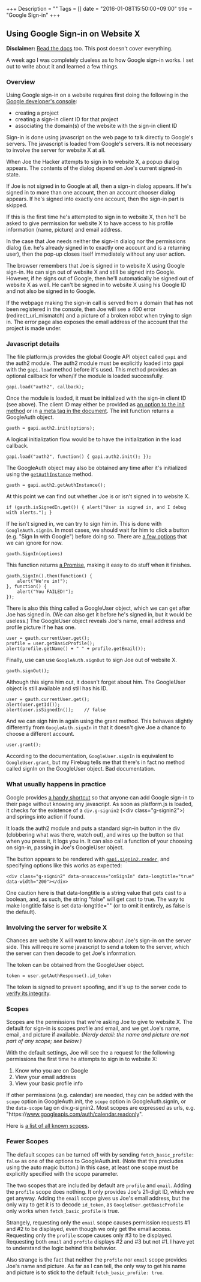 +++
Description = ""
Tags = []
date = "2016-01-08T15:50:00+09:00"
title = "Google Sign-in"
+++

## Using Google Sign-in on Website X

**Disclaimer:**  [Read the docs](https://developers.google.com/identity/sign-in/web/sign-in) too.  This post doesn't cover everything.

A week ago I was completely clueless as to how Google sign-in works.  I set out to write about it and learned a few things.


### Overview

Using Google sign-in on a website requires first doing the following in the [Google developer's console](https://console.developers.google.com/home/dashboard):

* creating a project
* creating a sign-in client ID for that project
* associating the domain(s) of the website with the sign-in client ID

Sign-in is done using javascript on the web page to talk directly to Google's servers.  The javascript is loaded from Google's servers.  It is not necessary to involve the server for website X at all.

When Joe the Hacker attempts to sign in to website X, a popup dialog appears.  The contents of the dialog depend on Joe's current signed-in state.

If Joe is not signed in to Google at all, then a sign-in dialog appears.  If he's signed in to more than one account, then an account chooser dialog appears.  If he's signed into exactly one account, then the sign-in part is skipped.

If this is the first time he's attempted to sign in to website X, then he'll be asked to give permission for website X to have access to his profile information (name, picture) and email address.

In the case that Joe needs neither the sign-in dialog nor the permissions dialog (i.e. he's already signed in to exactly one account and is a returning user), then the pop-up closes itself immediately without any user action.

The browser remembers that Joe is signed in to website X using Google sign-in.  He can sign out of website X and still be signed into Google.  However, if he signs out of Google, then he'll automatically be signed out of website X as well.  He can't be signed in to website X using his Google ID and not also be signed in to Google.

If the webpage making the sign-in call is served from a domain that has not been registered in the console, then Joe will see a 400 error (redirect_uri_mismatch) and a picture of a broken robot when trying to sign in.  The error page also exposes the email address of the account that the project is made under.


### Javascript details

The file platform.js provides the global Google API object called `gapi` and the auth2 module.  The auth2 module must be explicitly loaded into gapi with the `gapi.load` method before it's used.  This method provides an optional callback for when/if the module is loaded successfully.

    gapi.load("auth2", callback);

Once the module is loaded, it must be initialized with the sign-in client ID (see above).  The client ID may either be provided as [an option to the init method](https://developers.google.com/identity/sign-in/web/reference#gapiauth2initwzxhzdk20paramswzxhzdk21) or in [a meta tag in the document](https://developers.google.com/identity/sign-in/web/sign-in#specify_your_apps_client_id).  The init function returns a GoogleAuth object.

    gauth = gapi.auth2.init(options);

A logical initialization flow would be to have the initialization in the load callback.

    gapi.load("auth2", function() { gapi.auth2.init(); });

The GoogleAuth object may also be obtained any time after it's initialized using the [`getAuthInstance`](https://developers.google.com/identity/sign-in/web/reference#gapiauth2getauthinstance) method.

    gauth = gapi.auth2.getAuthInstance();

At this point we can find out whether Joe is or isn't signed in to website X.

    if (gauth.isSignedIn.get()) { alert("User is signed in, and I debug with alerts."); }

If he isn't signed in, we can try to sign him in.  This is done with `GoogleAuth.signIn`.  In most cases, we should wait for him to click a button (e.g. "Sign In with Google") before doing so.  There are [a few options](https://developers.google.com/identity/sign-in/web/reference#googleauthsigninwzxhzdk72optionswzxhzdk73) that we can ignore for now.

    gauth.SignIn(options)

This function returns [a Promise](https://developer.mozilla.org/en-US/docs/Web/JavaScript/Reference/Global_Objects/Promise), making it easy to do stuff when it finishes.

    gauth.SignIn().then(function() {
        alert("We're in!");
    }, function() {
        alert("You FAILED!");
    });

There is also this thing called a GoogleUser object, which we can get after Joe has signed in.  (We can also get it before he's signed in, but it would be useless.)  The GoogleUser object reveals Joe's name, email address and profile picture if he has one.

    user = gauth.currentUser.get();
    profile = user.getBasicProfile();
    alert(profile.getName() + " " + profile.getEmail());

Finally, use can use `GoogleAuth.signOut` to sign Joe out of website X.

    gauth.signOut();

Although this signs him out, it doesn't forget about him.  The GoogleUser object is still available and still has his ID.

    user = gauth.currentUser.get();
    alert(user.getId());
    alert(user.isSignedIn());    // false

And we can sign him in again using the grant method.  This behaves slightly differently from `GoogleAuth.signIn` in that it doesn't give Joe a chance to choose a different account.

    user.grant();

According to the documentation, `GoogleUser.signIn` is equivalent to `GoogleUser.grant`, but my Firebug tells me that there's in fact no method called signIn on the GoogleUser object.  Bad documentation.


### What usually happens in practice

Google provides [a handy shortcut](https://developers.google.com/identity/sign-in/web/sign-in#add_a_google_sign-in_button) so that anyone can add Google sign-in to their page without knowing any javascript.  As soon as platform.js is loaded, it checks for the existence of a `div.g-signin2` (&lt;div class="g-signin2"&gt;) and springs into action if found.

It loads the auth2 module and puts a standard sign-in button in the div (clobbering what was there, watch out), and wires up the button so that when you press it, it logs you in.  It can also call a function of your choosing on sign-in, passing in Joe's GoogleUser object.

The button appears to be rendered with [`gapi.signin2.render`](https://developers.google.com/identity/sign-in/web/reference#gapisignin2renderwzxhzdk114idwzxhzdk115_wzxhzdk116optionswzxhzdk117), and specifying options like this works as expected:

    <div class="g-signin2" data-onsuccess="onSignIn" data-longtitle="true" data-width="200"></div>

One caution here is that data-longtitle is a string value that gets cast to a boolean, and, as such, the string "false" will get cast to true.  The way to make longtitle false is set data-longtitle=&quot;&quot; (or to omit it entirely, as false is the default).


### Involving the server for website X

Chances are website X will want to know about Joe's sign-in on the server side.  This will require some javascript to send a token to the server, which the server can then decode to get Joe's information.

The token can be obtained from the GoogleUser object.

    token = user.getAuthResponse().id_token

The token is signed to prevent spoofing, and it's up to the server code to [verify its integrity](https://developers.google.com/identity/sign-in/web/backend-auth#verify-the-integrity-of-the-id-token).


### Scopes

Scopes are the permissions that we're asking Joe to give to website X.  The default for sign-in is scopes profile and email, and we get Joe's name, email, and picture if available.  _(Nerdy detail: the name and picture are not part of any scope; see below.)_

With the default settings, Joe will see the a request for the following permissions the first time he attempts to sign in to website X:

1. Know who you are on Google
2. View your email address
3. View your basic profile info

If other permissions (e.g. calendar) are needed, they can be added with the `scope` option in GoogleAuth.init, the `scope` option in GoogleAuth.signIn, or the `data-scope` tag on div.g-signin2.  Most scopes are expressed as urls, e.g. &quot;https:&#47;&#47;www.googleapis.com/auth/calendar.readonly".

Here is [a list of all known scopes](https://developers.google.com/identity/protocols/googlescopes).


### Fewer Scopes

The default scopes can be turned off with by sending `fetch_basic_profile: false` as one of the options to GoogleAuth.init.  (Note that this precludes using the auto magic button.)  In this case, at least one scope must be explicitly specified with the scope parameter.

The two scopes that are included by default are `profile` and `email`.  Adding the `profile` scope does nothing.  It only provides Joe's 21-digit ID, which we get anyway.  Adding the `email` scope gives us Joe's email address, but the only way to get it is to decode `id_token`, as `GoogleUser.getBasicProfile` only works when `fetch_basic_profile` is true.

Strangely, requesting only the `email` scope causes permission requests #1 and #2 to be displayed, even though we only get the email access.  Requesting only the `profile` scope causes only #3 to be displayed.  Requesting both `email` and `profile` displays #2 and #3 but not #1.  I have yet to understand the logic behind this behavior.

Also strange is the fact that neither the `profile` nor `email` scope provides Joe's name and picture.  As far as I can tell, the only way to get his name and picture is to stick to the default `fetch_basic_profile: true`.
